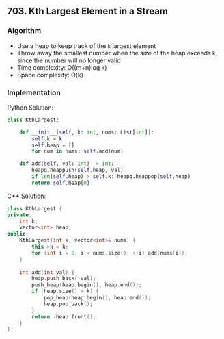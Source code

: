 ## 703. Kth Largest Element in a Stream
### Algorithm
- Use a heap to keep track of the `k` largest element
- Throw away the smallest number when the size of the heap exceeds `k`, since the number will no longer valid
- Time complexity: O((m+n)log k)
- Space complexity: O(k)
### Implementation
Python Solution:
```python
class KthLargest:

    def __init__(self, k: int, nums: List[int]):
        self.k = k
        self.heap = []
        for num in nums: self.add(num)

    def add(self, val: int) -> int:
        heapq.heappush(self.heap, val)
        if len(self.heap) > self.k: heapq.heappop(self.heap)
        return self.heap[0]
```
C++ Solution:
```cpp
class KthLargest {
private:
    int k;
    vector<int> heap;
public:
    KthLargest(int k, vector<int>& nums) {
        this->k = k;
        for (int i = 0; i < nums.size(); ++i) add(nums[i]);
    }
    
    int add(int val) {
        heap.push_back(-val);
        push_heap(heap.begin(), heap.end());
        if (heap.size() > k) {
            pop_heap(heap.begin(), heap.end());
            heap.pop_back();
        }
        return -heap.front();
    }
};
```